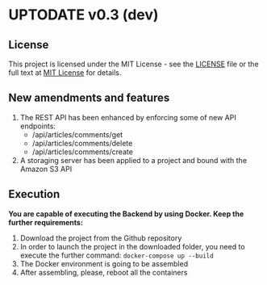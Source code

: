 # UPTODATE v0.3 (dev)

## License

This project is licensed under the MIT License - see the [LICENSE](LICENSE) file or the full text at [MIT License](https://opensource.org/licenses/MIT) for details.

## New amendments and features

1. The REST API has been enhanced by enforcing some of new API endpoints:
   - /api/articles/comments/get
   - /api/articles/comments/delete
   - /api/articles/comments/create
2. A storaging server has been applied to a project and bound with the Amazon S3 API

## Execution

**You are capable of executing the Backend by using Docker. Keep the further requirements:**
1. Download the project from the Github repository
2. In order to launch the project in the downloaded folder, you need to execute the further command: `docker-compose up --build`
4. The Docker environment is going to be assembled
5. After assembling, please, reboot all the containers

